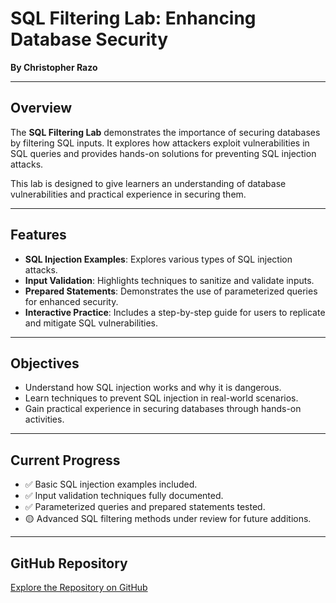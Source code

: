 # SQL Filtering Lab: Enhancing Database Security

**By Christopher Razo**

---

## Overview

The **SQL Filtering Lab** demonstrates the importance of securing databases by filtering SQL inputs. It explores how attackers exploit vulnerabilities in SQL queries and provides hands-on solutions for preventing SQL injection attacks. 

This lab is designed to give learners an understanding of database vulnerabilities and practical experience in securing them.

---

## Features

- **SQL Injection Examples**: Explores various types of SQL injection attacks.
- **Input Validation**: Highlights techniques to sanitize and validate inputs.
- **Prepared Statements**: Demonstrates the use of parameterized queries for enhanced security.
- **Interactive Practice**: Includes a step-by-step guide for users to replicate and mitigate SQL vulnerabilities.

---

## Objectives

- Understand how SQL injection works and why it is dangerous.
- Learn techniques to prevent SQL injection in real-world scenarios.
- Gain practical experience in securing databases through hands-on activities.

---

## Current Progress

- ✅ Basic SQL injection examples included.
- ✅ Input validation techniques fully documented.
- ✅ Parameterized queries and prepared statements tested.
- 🟡 Advanced SQL filtering methods under review for future additions.

---

## GitHub Repository

[Explore the Repository on GitHub](https://github.com/c-razo/sql-filtering-lab)
